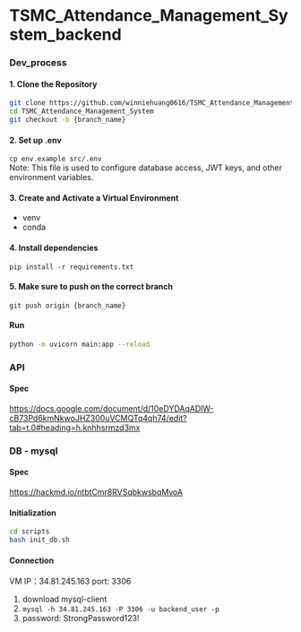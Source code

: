 # TSMC_Attendance_Management_System_backend
### Dev_process

#### 1. Clone the Repository
```bash
git clone https://github.com/winniehuang0616/TSMC_Attendance_Management_System.git
cd TSMC_Attendance_Management_System
git checkout -b {branch_name}
````

#### 2. Set up .env
`cp env.example src/.env` <br>
Note: This file is used to configure database access, JWT keys, and other environment variables.
#### 3. Create and Activate a Virtual Environment
- venv
- conda
#### 4. Install dependencies
`pip install -r requirements.txt`
#### 5. Make sure to push on the correct branch
`git push origin {branch_name}`

#### Run
```bash
python -m uvicorn main:app --reload
```

### API
#### Spec
https://docs.google.com/document/d/10eDYDAqADlW-cB73Pd6kmNkwoJHZ300uVCMQTq4qh74/edit?tab=t.0#heading=h.knhhsrmzd3mx
### DB - mysql
#### Spec
https://hackmd.io/ntbtCmr8RVSqbkwsbqMvoA

#### Initialization
```bash
cd scripts
bash init_db.sh
```

#### Connection
VM IP：34.81.245.163
port: 3306
1. download mysql-client
2.  `mysql -h 34.81.245.163 -P 3306 -u backend_user -p`
3. password: StrongPassword123!

